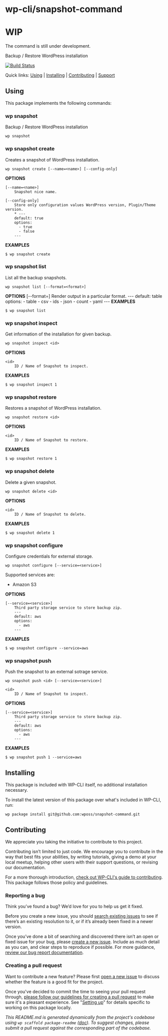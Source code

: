 wp-cli/snapshot-command
=======================

# WIP
The command is still under development.

Backup / Restore WordPress installation

[![Build Status](https://travis-ci.org/wp-cli/snapshot-command.svg?branch=master)](https://travis-ci.org/wp-cli/snapshot-command)

Quick links: [Using](#using) | [Installing](#installing) | [Contributing](#contributing) | [Support](#support)

## Using

This package implements the following commands:

### wp snapshot

Backup / Restore WordPress installation

~~~
wp snapshot
~~~





### wp snapshot create

Creates a snapshot of WordPress installation.

~~~
wp snapshot create [--name=<name>] [--config-only]
~~~

**OPTIONS**

	[--name=<name>]
		Snapshot nice name.

	[--config-only]
		Store only configuration values WordPress version, Plugin/Theme version.
		* ---
		default: true
		options:
		  - true
		  - false
		---

**EXAMPLES**

    $ wp snapshot create



### wp snapshot list

List all the backup snapshots.

~~~
wp snapshot list [--format=<format>]
~~~

**OPTIONS**
	[--format=<format>]
		Render output in a particular format.
		---
		default: table
		options:
		  - table
		  - csv
		  - ids
		  - json
		  - count
		  - yaml
		---
		**EXAMPLES**

    $ wp snapshot list



### wp snapshot inspect

Get information of the installation for given backup.

~~~
wp snapshot inspect <id>
~~~

**OPTIONS**

	<id>
		ID / Name of Snapshot to inspect.

**EXAMPLES**

    $ wp snapshot inspect 1



### wp snapshot restore

Restores a snapshot of WordPress installation.

~~~
wp snapshot restore <id>
~~~

**OPTIONS**

	<id>
		ID / Name of Snapshot to restore.

**EXAMPLES**

    $ wp snapshot restore 1



### wp snapshot delete

Delete a given snapshot.

~~~
wp snapshot delete <id>
~~~

**OPTIONS**

	<id>
		ID / Name of Snapshot to delete.

**EXAMPLES**

    $ wp snapshot delete 1



### wp snapshot configure

Configure credentials for external storage.

~~~
wp snapshot configure [--service=<service>]
~~~

Supported services are:
 - Amazon S3

**OPTIONS**

	[--service=<service>]
		Third party storage service to store backup zip.
		---
		default: aws
		options:
		  - aws
		---

**EXAMPLES**

    $ wp snapshot configure --service=aws



### wp snapshot push

Push the snapshot to an external sotrage service.

~~~
wp snapshot push <id> [--service=<service>]
~~~

	<id>
		ID / Name of Snapshot to inspect.

**OPTIONS**

	[--service=<service>]
		Third party storage service to store backup zip.
		---
		default: aws
		options:
		  - aws
		---

**EXAMPLES**

    $ wp snapshot push 1 --service=aws

## Installing

This package is included with WP-CLI itself, no additional installation necessary.

To install the latest version of this package over what's included in WP-CLI, run:

    wp package install git@github.com:wposs/snapshot-command.git

## Contributing

We appreciate you taking the initiative to contribute to this project.

Contributing isn’t limited to just code. We encourage you to contribute in the way that best fits your abilities, by writing tutorials, giving a demo at your local meetup, helping other users with their support questions, or revising our documentation.

For a more thorough introduction, [check out WP-CLI's guide to contributing](https://make.wordpress.org/cli/handbook/contributing/). This package follows those policy and guidelines.

### Reporting a bug

Think you’ve found a bug? We’d love for you to help us get it fixed.

Before you create a new issue, you should [search existing issues](https://github.com/wposs/snapshot-command/issues?q=label%3Abug%20) to see if there’s an existing resolution to it, or if it’s already been fixed in a newer version.

Once you’ve done a bit of searching and discovered there isn’t an open or fixed issue for your bug, please [create a new issue](https://github.com/wp-cli/snapshot-command/issues/new). Include as much detail as you can, and clear steps to reproduce if possible. For more guidance, [review our bug report documentation](https://make.wordpress.org/cli/handbook/bug-reports/).

### Creating a pull request

Want to contribute a new feature? Please first [open a new issue](https://github.com/wposs/snapshot-command/issues/new) to discuss whether the feature is a good fit for the project.

Once you've decided to commit the time to seeing your pull request through, [please follow our guidelines for creating a pull request](https://make.wordpress.org/cli/handbook/pull-requests/) to make sure it's a pleasant experience. See "[Setting up](https://make.wordpress.org/cli/handbook/pull-requests/#setting-up)" for details specific to working on this package locally.

*This README.md is generated dynamically from the project's codebase using `wp scaffold package-readme` ([doc](https://github.com/wp-cli/scaffold-package-command#wp-scaffold-package-readme)). To suggest changes, please submit a pull request against the corresponding part of the codebase.*
